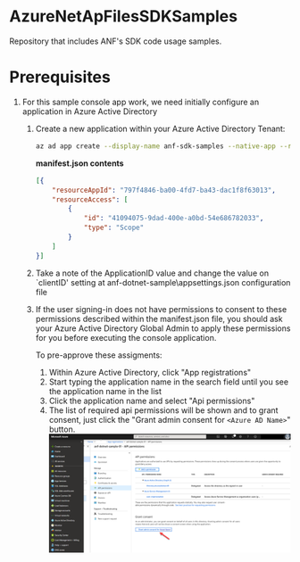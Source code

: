 # AzureNetApFilesSDKSamples
Repository that includes ANF's SDK code usage samples.

# Prerequisites

1. For this sample console app work, we need initially configure an application in Azure Active Directory
    1. Create a new application within your Azure Active Directory Tenant:
        ```bash
        az ad app create --display-name anf-sdk-samples --native-app --reply-url http://localhost --required-resource-accesses @manifest.json

        ```

        **manifest.json contents**
        ```json
        [{
            "resourceAppId": "797f4846-ba00-4fd7-ba43-dac1f8f63013",
            "resourceAccess": [
                {
                    "id": "41094075-9dad-400e-a0bd-54e686782033",
                    "type": "Scope"
                }
            ]
        }]
        ```
    2. Take a note of the ApplicationID value and change the value on `clientID' setting at anf-dotnet-sample\appsettings.json configuration file
    3. If the user signing-in does not have permissions to consent to these permissions described within the manifest.json file, you should ask your Azure Active Directory Global Admin to apply these permissions for you before executing the console application.
       
        To pre-approve these assigments:
        1. Within Azure Active Directory, click "App registrations"
        2. Start typing the application name in the search field until you see the application name in the list
        3. Click the application name and select "Api permissions"
        3. The list of required api permissions will be shown and to grant consent, just click the "Grant admin consent for `<Azure AD Name>`" button.
            ![aadconsent](./media/aadconsent.png)

 

